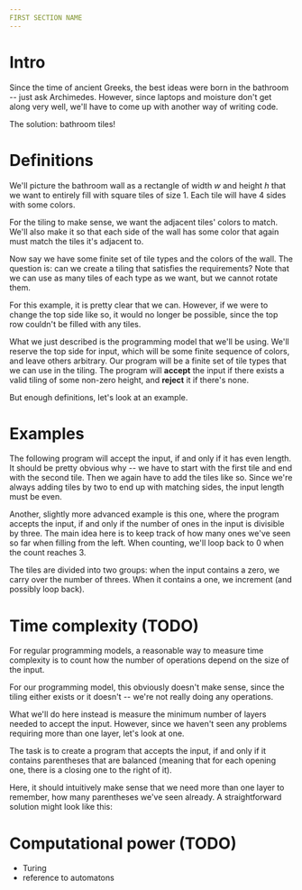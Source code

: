 ```yaml
---
FIRST SECTION NAME
---
```


# Intro
Since the time of ancient Greeks, the best ideas were born in the bathroom -- just ask Archimedes. However, since laptops and moisture don't get along very well, we'll have to come up with another way of writing code.

The solution: bathroom tiles!

# Definitions
We'll picture the bathroom wall as a rectangle of width $w$ and height $h$ that we want to entirely fill with square tiles of size $1$. Each tile will have 4 sides with some colors.

For the tiling to make sense, we want the adjacent tiles' colors to match. We'll also make it so that each side of the wall has some color that again must match the tiles it's adjacent to.

Now say we have some finite set of tile types and the colors of the wall. The question is: can we create a tiling that satisfies the requirements? Note that we can use as many tiles of each type as we want, but we cannot rotate them.

For this example, it is pretty clear that we can. However, if we were to change the top side like so, it would no longer be possible, since the top row couldn't be filled with any tiles.

What we just described is the programming model that we'll be using. We'll reserve the top side for input, which will be some finite sequence of colors, and leave others arbitrary. Our program will be a finite set of tile types that we can use in the tiling. The program will **accept** the input if there exists a valid tiling of some non-zero height, and **reject** it if there's none.

But enough definitions, let's look at an example.


# Examples
The following program will accept the input, if and only if it has even length. It should be pretty obvious why -- we have to start with the first tile and end with the second tile. Then we again have to add the tiles like so. Since we're always adding tiles by two to end up with matching sides, the input length must be even.

Another, slightly more advanced example is this one, where the program accepts the input, if and only if the number of ones in the input is divisible by three. The main idea here is to keep track of how many ones we've seen so far when filling from the left. When counting, we'll loop back to 0 when the count reaches 3.

The tiles are divided into two groups: when the input contains a zero, we carry over the number of threes. When it contains a one, we increment (and possibly loop back).


# Time complexity (TODO)
For regular programming models, a reasonable way to measure time complexity is to count how the number of operations depend on the size of the input.

For our programming model, this obviously doesn't make sense, since the tiling either exists or it doesn't -- we're not really doing any operations.

What we'll do here instead is measure the minimum number of layers needed to accept the input. However, since we haven't seen any problems requiring more than one layer, let's look at one.

The task is to create a program that accepts the input, if and only if it contains parentheses that are balanced (meaning that for each opening one, there is a closing one to the right of it).

Here, it should intuitively make sense that we need more than one layer to remember, how many parentheses we've seen already. A straightforward solution might look like this:


# Computational power (TODO)

- Turing
- reference to automatons
